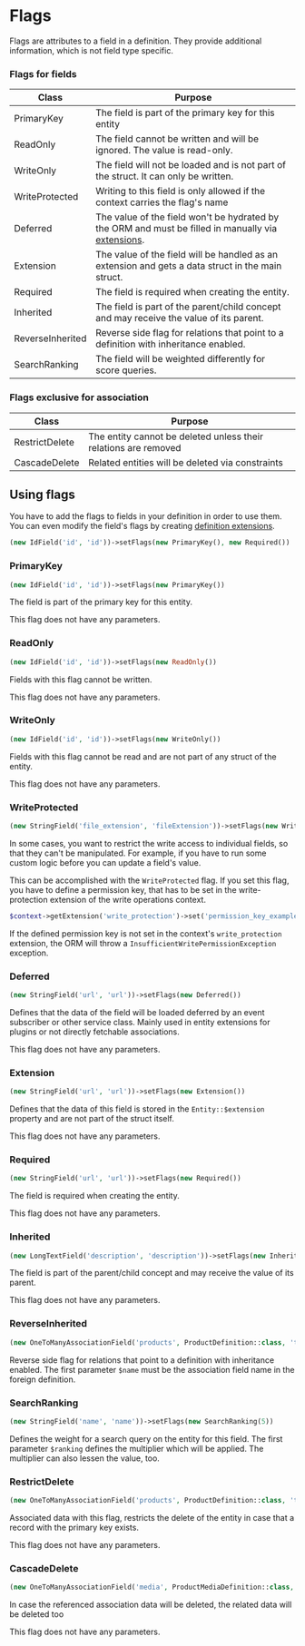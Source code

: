 # Flags

Flags are attributes to a field in a definition. They provide additional information, which is not field type specific.

### Flags for fields

| Class | Purpose |
|---|---|
| PrimaryKey | The field is part of the primary key for this entity |
| ReadOnly | The field cannot be written and will be ignored. The value is read-only. |
| WriteOnly | The field will not be loaded and is not part of the struct. It can only be written. |
| WriteProtected | Writing to this field is only allowed if the context carries the flag's name |
| Deferred | The value of the field won't be hydrated by the ORM and must be filled in manually via [extensions](). |
| Extension | The value of the field will be handled as an extension and gets a data struct in the main struct. |
| Required | The field is required when creating the entity. |
| Inherited | The field is part of the parent/child concept and may receive the value of its parent. |
| ReverseInherited | Reverse side flag for relations that point to a definition with inheritance enabled. |
| SearchRanking | The field will be weighted differently for score queries. |

### Flags exclusive for association

| Class | Purpose |
|---|---|
| RestrictDelete | The entity cannot be deleted unless their relations are removed |
| CascadeDelete | Related entities will be deleted via constraints |

## Using flags

You have to add the flags to fields in your definition in order to use them. You can even modify the field's flags by creating [definition extensions]().

```php
(new IdField('id', 'id'))->setFlags(new PrimaryKey(), new Required())
```

### PrimaryKey

```php
(new IdField('id', 'id'))->setFlags(new PrimaryKey())
```

The field is part of the primary key for this entity.

This flag does not have any parameters.

### ReadOnly

```php
(new IdField('id', 'id'))->setFlags(new ReadOnly())
```

Fields with this flag cannot be written.

This flag does not have any parameters.

### WriteOnly

```php
(new IdField('id', 'id'))->setFlags(new WriteOnly())
```

Fields with this flag cannot be read and are not part of any struct of the entity.

This flag does not have any parameters.

### WriteProtected

```php
(new StringField('file_extension', 'fileExtension'))->setFlags(new WriteProtected('permission_key_example'))
```

In some cases, you want to restrict the write access to individual fields, so that they can't be manipulated. For example, if you have to
run some custom logic before you can update a field's value.

This can be accomplished with the `WriteProtected` flag. If you set this flag, you have to define a permission key, that has to be set
in the write-protection extension of the write operations context.

```php
$context->getExtension('write_protection')->set('permission_key_example', true);
```

If the defined permission key is not set in the context's `write_protection` extension, the ORM will throw
a `InsufficientWritePermissionException` exception.

### Deferred

```php
(new StringField('url', 'url'))->setFlags(new Deferred())
```

Defines that the data of the field will be loaded deferred by an event subscriber or other service class.
Mainly used in entity extensions for plugins or not directly fetchable associations.

This flag does not have any parameters.

### Extension

```php
(new StringField('url', 'url'))->setFlags(new Extension())
```

Defines that the data of this field is stored in the `Entity::$extension` property and are not part of the struct itself.

This flag does not have any parameters.

### Required

```php
(new StringField('url', 'url'))->setFlags(new Required())
```

The field is required when creating the entity.

This flag does not have any parameters.

### Inherited

```php
(new LongTextField('description', 'description'))->setFlags(new Inherited())
```

The field is part of the parent/child concept and may receive the value of its parent.

This flag does not have any parameters.

### ReverseInherited

```php
(new OneToManyAssociationField('products', ProductDefinition::class, 'tax_id', false))->setFlags(new ReverseInherited('tax'))
```

Reverse side flag for relations that point to a definition with inheritance enabled. The first parameter `$name` must be the association field name
in the foreign definition.

### SearchRanking

```php
(new StringField('name', 'name'))->setFlags(new SearchRanking(5))
```

Defines the weight for a search query on the entity for this field. The first parameter `$ranking` defines the multiplier which will be applied.
The multiplier can also lessen the value, too.

### RestrictDelete

```php
(new OneToManyAssociationField('products', ProductDefinition::class, 'tax_id', false))->setFlags(new RestrictDelete())
```

Associated data with this flag, restricts the delete of the entity in case that a record with the primary key exists.

This flag does not have any parameters.

### CascadeDelete

```php
(new OneToManyAssociationField('media', ProductMediaDefinition::class, 'product_id', false))->setFlags(new CascadeDelete())
```

In case the referenced association data will be deleted, the related data will be deleted too

This flag does not have any parameters.